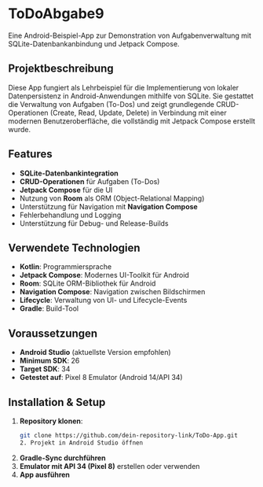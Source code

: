 # ToDoAbgabe9
Eine Android-Beispiel-App zur Demonstration von Aufgabenverwaltung mit SQLite-Datenbankanbindung und Jetpack Compose.

## Projektbeschreibung

Diese App fungiert als Lehrbeispiel für die Implementierung von lokaler Datenpersistenz in Android-Anwendungen mithilfe von SQLite. Sie gestattet die Verwaltung von Aufgaben (To-Dos) und zeigt grundlegende CRUD-Operationen (Create, Read, Update, Delete) in Verbindung mit einer modernen Benutzeroberfläche, die vollständig mit Jetpack Compose erstellt wurde. 

## Features

- **SQLite-Datenbankintegration**
- **CRUD-Operationen** für Aufgaben (To-Dos)
- **Jetpack Compose** für die UI
- Nutzung von **Room** als ORM (Object-Relational Mapping)
- Unterstützung für Navigation mit **Navigation Compose**
- Fehlerbehandlung und Logging
- Unterstützung für Debug- und Release-Builds

## Verwendete Technologien

- **Kotlin**: Programmiersprache
- **Jetpack Compose**: Modernes UI-Toolkit für Android
- **Room**: SQLite ORM-Bibliothek für Android
- **Navigation Compose**: Navigation zwischen Bildschirmen
- **Lifecycle**: Verwaltung von UI- und Lifecycle-Events
- **Gradle**: Build-Tool

## Voraussetzungen

- **Android Studio** (aktuellste Version empfohlen)
- **Minimum SDK**: 26
- **Target SDK**: 34
- **Getestet auf**: Pixel 8 Emulator (Android 14/API 34)

## Installation & Setup

1. **Repository klonen**:
   ```bash
   git clone https://github.com/dein-repository-link/ToDo-App.git
   2. Projekt in Android Studio öffnen
3. **Gradle-Sync durchführen**
4. **Emulator mit API 34 (Pixel 8)** erstellen oder verwenden
5. **App ausführen**
